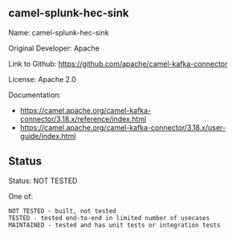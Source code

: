 ## camel-splunk-hec-sink

Name: camel-splunk-hec-sink

Original Developer: Apache

Link to Github: https://github.com/apache/camel-kafka-connector

License: Apache 2.0

Documentation: 
* https://camel.apache.org/camel-kafka-connector/3.18.x/reference/index.html
* https://camel.apache.org/camel-kafka-connector/3.18.x/user-guide/index.html

## Status

Status: NOT TESTED

One of:
```text
NOT TESTED - built, not tested
TESTED - tested end-to-end in limited number of usecases
MAINTAINED - tested and has unit tests or integration tests
```
